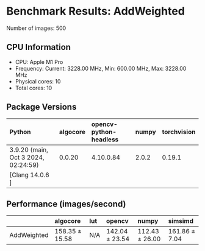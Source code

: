 # Benchmark Results: AddWeighted

Number of images: 500

## CPU Information

- CPU: Apple M1 Pro
- Frequency: Current: 3228.00 MHz, Min: 600.00 MHz, Max: 3228.00 MHz
- Physical cores: 10
- Total cores: 10

## Package Versions

| Python                                | algocore   | opencv-python-headless   | numpy   | torchvision   |
|:--------------------------------------|:-----------|:-------------------------|:--------|:--------------|
| 3.9.20 (main, Oct  3 2024, 02:24:59)  | 0.0.20     | 4.10.0.84                | 2.0.2   | 0.19.1        |
| [Clang 14.0.6 ]                       |            |                          |         |               |

## Performance (images/second)

|             | algocore       | lut   | opencv         | numpy          | simsimd       |
|:------------|:---------------|:------|:---------------|:---------------|:--------------|
| AddWeighted | 158.35 ± 15.58 | N/A   | 142.04 ± 23.54 | 112.43 ± 26.00 | 161.86 ± 7.04 |

